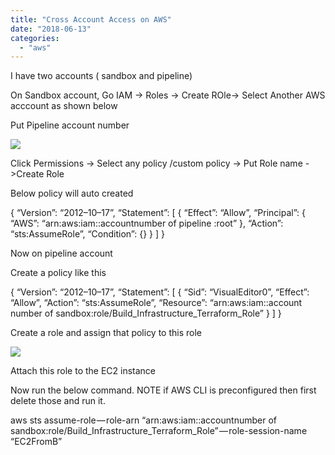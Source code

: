 ```yaml
---
title: "Cross Account Access on AWS"
date: "2018-06-13"
categories: 
  - "aws"
---
```


I have two accounts ( sandbox and pipeline)

On Sandbox account, Go IAM -> Roles -> Create ROle-> Select Another AWS acccount as shown below

Put Pipeline account number

![](https://cdn-images-1.medium.com/max/800/1*DRsymL4HuWk-Ds9yptS3-Q.png)

Click Permissions -> Select any policy /custom policy -> Put Role name ->Create Role

Below policy will auto created

{ “Version”: “2012–10–17”, “Statement”: \[ { “Effect”: “Allow”, “Principal”: { “AWS”: “arn:aws:iam::accountnumber of pipeline :root” }, “Action”: “sts:AssumeRole”, “Condition”: {} } \] }

Now on pipeline account

Create a policy like this

{ “Version”: “2012–10–17”, “Statement”: \[ { “Sid”: “VisualEditor0”, “Effect”: “Allow”, “Action”: “sts:AssumeRole”, “Resource”: “arn:aws:iam::account number of sandbox:role/Build\_Infrastructure\_Terraform\_Role” } \] }

Create a role and assign that policy to this role

![](https://cdn-images-1.medium.com/max/800/1*GscFIqpG48cz9wHpFjbYKQ.png)

Attach this role to the EC2 instance

Now run the below command. NOTE if AWS CLI is preconfigured then first delete those and run it.

aws sts assume-role — role-arn “arn:aws:iam::accountnumber of sandbox:role/Build\_Infrastructure\_Terraform\_Role” — role-session-name “EC2FromB”
